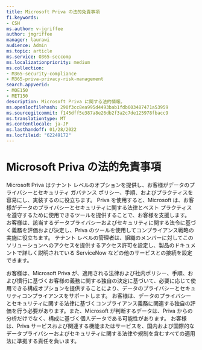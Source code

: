 ```yaml
---
title: Microsoft Priva の法的免責事項
f1.keywords:
- CSH
ms.author: v-jgriffee
author: jmgriffee
manager: laurawi
audience: Admin
ms.topic: article
ms.service: O365-seccomp
ms.localizationpriority: medium
ms.collection:
- M365-security-compliance
- M365-priva-privacy-risk-management
search.appverid:
- MOE150
- MET150
description: Microsoft Priva に関する法的情報。
ms.openlocfilehash: 290f3cc8ea995d4493bab1fdb603487471a53959
ms.sourcegitcommit: f145dff5e387a8e26db2f3a2c7de125978fbacc9
ms.translationtype: MT
ms.contentlocale: ja-JP
ms.lasthandoff: 01/28/2022
ms.locfileid: "62249172"
---
```

# <a name="microsoft-priva-legal-disclaimer"></a>Microsoft Priva の法的免責事項

Microsoft Priva はテナント レベルのオプションを提供し、お客様がデータのプライバシーとセキュリティ ガバナンス ポリシー、手順、およびプラクティスを容易にし、実装するのに役立ちます。 Priva を使用すると、Microsoft は、お客様がデータのプライバシーとセキュリティに関する法律とベスト プラクティスを遵守するために使用できるツールを提供することで、お客様を支援します。 お客様は、該当するデータプライバシーおよびセキュリティに関する法令に基づく義務を評価および決定し、Priva のツールを使用してコンプライアンス戦略の実施に役立ちます。 テナント レベルの管理者は、組織のメンバーに対してこのソリューションへのアクセスを提供するアクセス許可を設定し、製品のドキュメントで詳しく説明されている ServiceNow などの他のサービスとの接続を設定できます。

お客様は、Microsoft Priva が、適用される法律および社内ポリシー、手順、および慣行に基づくお客様の義務に関する独自の決定に基づいて、必要に応じて使用できる構成オプションを提供することにより、データのプライバシーとセキュリティコンプライアンスをサポートします。 お客様は、データのプライバシーとセキュリティに関する法律に基づくコンプライアンス義務に関連する独自の評価を行う必要があります。また、Microsoft が判断するデータは、Priva からの分析だけでなく、構成に基づく個人データである可能性があります。 お客様は、Priva サービスおよび関連する機能またはサービスを、国内および国際的なデータプライバシーおよびセキュリティに関する法律や規制を含むすべての適用法に準拠する責任を負います。
